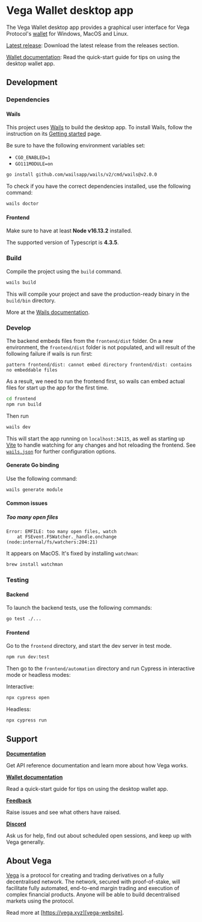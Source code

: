 # Vega Wallet desktop app

The Vega Wallet desktop app provides a graphical user interface for Vega Protocol's [wallet](https://github.com/vegaprotocol/vegawallet/) for Windows, MacOS and Linux.

[Latest release](https://github.com/vegaprotocol/vegawallet-desktop/releases): Download the latest release from the releases section.

[Wallet documentation](https://docs.vega.xyz/docs/mainnet/tools/vega-wallet/desktop-app/latest/getting-started): Read the quick-start guide for tips on using the desktop wallet app.

## Development

### Dependencies

#### Wails

This project uses [Wails](https://wails.app) to build the desktop app. To install Wails, follow the instruction on its [Getting started](https://wails.app/gettingstarted/) page.

Be sure to have the following environment variables set:

- `CGO_ENABLED=1`
- `GO111MODULE=on`

```sh
go install github.com/wailsapp/wails/v2/cmd/wails@v2.0.0
```

To check if you have the correct dependencies installed, use the following command:

```sh
wails doctor
```

#### Frontend

Make sure to have at least **Node v16.13.2** installed.

The supported version of Typescript is **4.3.5**.

### Build

Compile the project using the `build` command.

```sh
wails build
```

This will compile your project and save the production-ready binary in the `build/bin`
directory.

More at the [Wails documentation](https://wails.app/reference/cli/#build).

### Develop

The backend embeds files from the `frontend/dist` folder. On a new environment, the `frontend/dist` folder is not populated, and will result of the following failure if wails is run first:

```
pattern frontend/dist: cannot embed directory frontend/dist: contains no embeddable files
```

As a result, we need to run the frontend first, so wails can embed actual files for start up the app for the first time.

```sh
cd frontend
npm run build
```

Then run

```sh
wails dev
```

This will start the app running on `localhost:34115`, as well as starting up [Vite](https://vitejs.dev/) to handle watching for any changes and hot reloading the frontend. See [`wails.json`](https://wails.io/docs/reference/project-config) for further configuration options.

#### Generate Go binding

Use the following command:

```sh
wails generate module
```

#### Common issues

##### Too many open files

```
Error: EMFILE: too many open files, watch
    at FSEvent.FSWatcher._handle.onchange (node:internal/fs/watchers:204:21)
```

It appears on MacOS. It's fixed by installing `watchman`:

```sh
brew install watchman
```

### Testing

#### Backend

To launch the backend tests, use the following commands:

```sh
go test ./...
```

#### Frontend

Go to the `frontend` directory, and start the dev server in test mode.

```sh
npm run dev:test
```

Then go to the `frontend/automation` directory and run Cypress in interactive mode or headless modes:

Interactive:

```sh
npx cypress open
```

Headless:

```sh
npx cypress run
```

## Support

**[Documentation](https://docs.vega.xyz/)**

Get API reference documentation and learn more about how Vega works.

**[Wallet documentation](https://docs.vega.xyz/docs/mainnet/tools/vega-wallet/desktop-app)**

Read a quick-start guide for tips on using the desktop wallet app.

**[Feedback](https://github.com/vegaprotocol/feedback/discussions/categories/vega-wallets)**

Raise issues and see what others have raised.

**[Discord](https://vega.xyz/discord)**

Ask us for help, find out about scheduled open sessions, and keep up with Vega generally.

## About Vega

[Vega][vega-website] is a protocol for creating and trading derivatives on a fully decentralised network. The network, secured with proof-of-stake, will facilitate fully automated, end-to-end margin trading and execution of complex financial products. Anyone will be able to build decentralised markets using the protocol.

Read more at [https://vega.xyz][vega-website].

[vega-website]: https://vega.xyz
